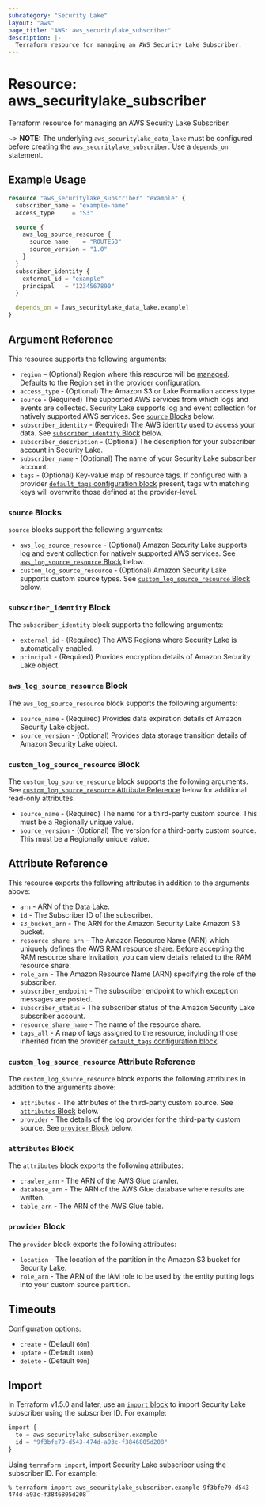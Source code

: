 ```yaml
---
subcategory: "Security Lake"
layout: "aws"
page_title: "AWS: aws_securitylake_subscriber"
description: |-
  Terraform resource for managing an AWS Security Lake Subscriber.
---
```


# Resource: aws_securitylake_subscriber

Terraform resource for managing an AWS Security Lake Subscriber.

~> **NOTE:** The underlying `aws_securitylake_data_lake` must be configured before creating the `aws_securitylake_subscriber`. Use a `depends_on` statement.

## Example Usage

```terraform
resource "aws_securitylake_subscriber" "example" {
  subscriber_name = "example-name"
  access_type     = "S3"

  source {
    aws_log_source_resource {
      source_name    = "ROUTE53"
      source_version = "1.0"
    }
  }
  subscriber_identity {
    external_id = "example"
    principal   = "1234567890"
  }

  depends_on = [aws_securitylake_data_lake.example]
}
```

## Argument Reference

This resource supports the following arguments:

* `region` – (Optional) Region where this resource will be [managed](https://docs.aws.amazon.com/general/latest/gr/rande.html#regional-endpoints). Defaults to the Region set in the [provider configuration](https://registry.terraform.io/providers/hashicorp/aws/latest/docs#aws-configuration-reference).
* `access_type` - (Optional) The Amazon S3 or Lake Formation access type.
* `source` - (Required) The supported AWS services from which logs and events are collected. Security Lake supports log and event collection for natively supported AWS services. See [`source` Blocks](#source-blocks) below.
* `subscriber_identity` - (Required) The AWS identity used to access your data. See [`subscriber_identity` Block](#subscriber_identity-block) below.
* `subscriber_description` - (Optional) The description for your subscriber account in Security Lake.
* `subscriber_name` - (Optional) The name of your Security Lake subscriber account.
* `tags` - (Optional) Key-value map of resource tags. If configured with a provider [`default_tags` configuration block](https://registry.terraform.io/providers/hashicorp/aws/latest/docs#default_tags-configuration-block) present, tags with matching keys will overwrite those defined at the provider-level.

### `source` Blocks

`source` blocks support the following arguments:

* `aws_log_source_resource` - (Optional) Amazon Security Lake supports log and event collection for natively supported AWS services. See [`aws_log_source_resource` Block](#aws_log_source_resource-block) below.
* `custom_log_source_resource` - (Optional) Amazon Security Lake supports custom source types. See [`custom_log_source_resource` Block](#custom_log_source_resource-block) below.

### `subscriber_identity` Block

The `subscriber_identity` block supports the following arguments:

* `external_id` - (Required) The AWS Regions where Security Lake is automatically enabled.
* `principal` - (Required) Provides encryption details of Amazon Security Lake object.

### `aws_log_source_resource` Block

The `aws_log_source_resource` block supports the following arguments:

* `source_name` - (Required) Provides data expiration details of Amazon Security Lake object.
* `source_version` - (Optional) Provides data storage transition details of Amazon Security Lake object.

### `custom_log_source_resource` Block

The `custom_log_source_resource` block supports the following arguments. See [`custom_log_source_resource` Attribute Reference](#custom_log_source_resource-attribute-reference) below for additional read-only attributes.

* `source_name` - (Required) The name for a third-party custom source. This must be a Regionally unique value.
* `source_version` - (Optional) The version for a third-party custom source. This must be a Regionally unique value.

## Attribute Reference

This resource exports the following attributes in addition to the arguments above:

* `arn` - ARN of the Data Lake.
* `id` - The Subscriber ID of the subscriber.
* `s3_bucket_arn` - The ARN for the Amazon Security Lake Amazon S3 bucket.
* `resource_share_arn` - The Amazon Resource Name (ARN) which uniquely defines the AWS RAM resource share. Before accepting the RAM resource share invitation, you can view details related to the RAM resource share.
* `role_arn` - The Amazon Resource Name (ARN) specifying the role of the subscriber.
* `subscriber_endpoint` - The subscriber endpoint to which exception messages are posted.
* `subscriber_status` - The subscriber status of the Amazon Security Lake subscriber account.
* `resource_share_name` - The name of the resource share.
* `tags_all` - A map of tags assigned to the resource, including those inherited from the provider [`default_tags` configuration block](https://registry.terraform.io/providers/hashicorp/aws/latest/docs#default_tags-configuration-block).

### `custom_log_source_resource` Attribute Reference

The `custom_log_source_resource` block exports the following attributes in addition to the arguments above:

* `attributes` - The attributes of the third-party custom source. See [`attributes` Block](#attributes-block) below.
* `provider` - The details of the log provider for the third-party custom source. See [`provider` Block](#provider-block) below.

### `attributes` Block

The `attributes` block exports the following attributes:

* `crawler_arn` - The ARN of the AWS Glue crawler.
* `database_arn` - The ARN of the AWS Glue database where results are written.
* `table_arn` - The ARN of the AWS Glue table.

### `provider` Block

The `provider` block exports the following attributes:

* `location` - The location of the partition in the Amazon S3 bucket for Security Lake.
* `role_arn` - The ARN of the IAM role to be used by the entity putting logs into your custom source partition.

## Timeouts

[Configuration options](https://developer.hashicorp.com/terraform/language/resources/syntax#operation-timeouts):

* `create` - (Default `60m`)
* `update` - (Default `180m`)
* `delete` - (Default `90m`)

## Import

In Terraform v1.5.0 and later, use an [`import` block](https://developer.hashicorp.com/terraform/language/import) to import Security Lake subscriber using the subscriber ID. For example:

```terraform
import {
  to = aws_securitylake_subscriber.example
  id = "9f3bfe79-d543-474d-a93c-f3846805d208"
}
```

Using `terraform import`, import Security Lake subscriber using the subscriber ID. For example:

```console
% terraform import aws_securitylake_subscriber.example 9f3bfe79-d543-474d-a93c-f3846805d208
```
